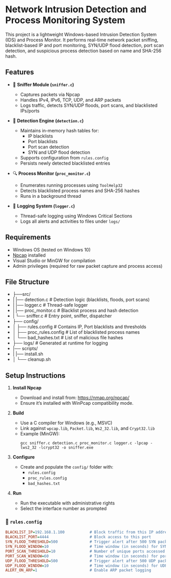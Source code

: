 # Network Intrusion Detection and Process Monitoring System

This project is a lightweight Windows-based Intrusion Detection System (IDS) and Process Monitor. It performs real-time network packet sniffing, blacklist-based IP and port monitoring, SYN/UDP flood detection, port scan detection, and suspicious process detection based on name and SHA-256 hash.

## Features

- 🧠 **Sniffer Module (`sniffer.c`)**
  - Captures packets via Npcap
  - Handles IPv4, IPv6, TCP, UDP, and ARP packets
  - Logs traffic, detects SYN/UDP floods, port scans, and blacklisted IPs/ports

- 🚨 **Detection Engine (`detection.c`)**
  - Maintains in-memory hash tables for:
    - IP blacklists
    - Port blacklists
    - Port scan detection
    - SYN and UDP flood detection
  - Supports configuration from `rules.config`
  - Persists newly detected blacklisted entries

- 🔍 **Process Monitor (`proc_monitor.c`)**
  - Enumerates running processes using `ToolHelp32`
  - Detects blacklisted process names and SHA-256 hashes
  - Runs in a background thread

- 📜 **Logging System (`logger.c`)**
  - Thread-safe logging using Windows Critical Sections
  - Logs all alerts and activities to files under `logs/`

## Requirements

- Windows OS (tested on Windows 10)
- [Npcap](https://nmap.org/npcap/) installed
- Visual Studio or MinGW for compilation
- Admin privileges (required for raw packet capture and process access)

## File Structure

- ├──src/
- | |── detection.c # Detection logic (blacklists, floods, port scans)
- | |── logger.c # Thread-safe logger
- | |── proc_monitor.c # Blacklist process and hash detection
- | └── sniffer.c # Entry point, sniffer, dispatcher
- ├── config/
- │ ├── rules.config # Contains IP, Port blacklists and thresholds
- │ ├── proc_rules.config # List of blacklisted process names
- │ └── bad_hashes.txt # List of malicious file hashes
- ├── logs/ # Generated at runtime for logging
- |── scripts/
- | |── install.sh
- │ └── cleanup.sh

## Setup Instructions

1. **Install Npcap**
   - Download and install from: https://nmap.org/npcap/
   - Ensure it’s installed with WinPcap compatibility mode.

2. **Build**
   - Use a C compiler for Windows (e.g., MSVC)
   - Link against `wpcap.lib`, `Packet.lib`, `Ws2_32.lib`, and `Crypt32.lib`
   - Example (MinGW):
     ```
     gcc sniffer.c detection.c proc_monitor.c logger.c -lpcap -lws2_32 -lcrypt32 -o sniffer.exe
     ```

3. **Configure**
   - Create and populate the `config/` folder with:
     - `rules.config`
     - `proc_rules.config`
     - `bad_hashes.txt`

4. **Run**
   - Run the executable with administrative rights
   - Select the interface number as prompted

### 📄 `rules.config`
```ini
BLACKLIST_IP=192.168.1.100           # Block traffic from this IP address
BLACKLIST_PORT=4444                  # Block access to this port
SYN_FLOOD_THRESHOLD=500              # Trigger alert after 500 SYN packets
SYN_FLOOD_WINDOW=10                  # Time window (in seconds) for SYN flood detection
PORT_SCAN_THRESHOLD=10               # Number of unique ports accessed to trigger scan alert
PORT_SCAN_WINDOW=60                  # Time window (in seconds) for port scan detection
UDP_FLOOD_THRESHOLD=500              # Trigger alert after 500 UDP packets
UDP_FLOOD_WINDOW=10                  # Time window (in seconds) for UDP flood detection
ALERT_ON_ARP=1                       # Enable ARP packet logging
